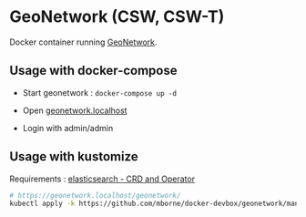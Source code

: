 # GeoNetwork (CSW, CSW-T)

Docker container running [GeoNetwork](https://geonetwork-opensource.org/).

## Usage with docker-compose

* Start geonetwork : `docker-compose up -d`

* Open [geonetwork.localhost](http://geonetwork.localhost/geonetwork/)

* Login with admin/admin

## Usage with kustomize

Requirements : [elasticsearch - CRD and Operator](../elasticsearch/README.md#usage-with-kubernetes)

```bash
# https://geonetwork.localhost/geonetwork/
kubectl apply -k https://github.com/mborne/docker-devbox/geonetwork/manifest/base
```
